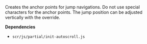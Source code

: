 Creates the anchor points for jump navigations. Do not use special characters for the anchor points. The jump position can be adjusted vertically with the override.

**Dependencies**
- `scr/js/partial/init-autoscroll.js`
